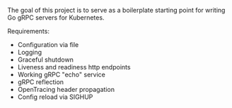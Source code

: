 The goal of this project is to serve as a boilerplate starting point for writing Go gRPC servers for Kubernetes. 

Requirements:
* Configuration via file
* Logging
* Graceful shutdown
* Liveness and readiness http endpoints
* Working gRPC "echo" service
* gRPC reflection
* OpenTracing header propagation
* Config reload via SIGHUP